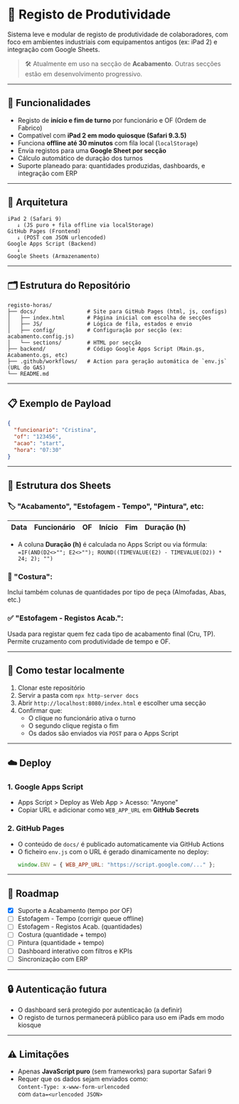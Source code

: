 # 📘 Registo de Produtividade

Sistema leve e modular de registo de produtividade de colaboradores, com foco em ambientes industriais com equipamentos antigos (ex: iPad 2) e integração com Google Sheets.

> 🛠 Atualmente em uso na secção de **Acabamento**. Outras secções estão em desenvolvimento progressivo.

---

## 🚀 Funcionalidades

- Registo de **início e fim de turno** por funcionário e OF (Ordem de Fabrico)
- Compatível com **iPad 2 em modo quiosque (Safari 9.3.5)**
- Funciona **offline até 30 minutos** com fila local (`localStorage`)
- Envia registos para uma **Google Sheet por secção**
- Cálculo automático de duração dos turnos
- Suporte planeado para: quantidades produzidas, dashboards, e integração com ERP

---

## 🧱 Arquitetura

```plaintext
iPad 2 (Safari 9) 
   ↓ (JS puro + fila offline via localStorage)
GitHub Pages (Frontend)
   ↓ (POST com JSON urlencoded)
Google Apps Script (Backend)
   ↓
Google Sheets (Armazenamento)
```

---

## 🗂 Estrutura do Repositório

```plaintext
registo-horas/
├── docs/                # Site para GitHub Pages (html, js, configs)
│   ├── index.html       # Página inicial com escolha de secções
│   ├── JS/              # Lógica de fila, estados e envio
│   ├── config/          # Configuração por secção (ex: acabamento.config.js)
│   └── sections/        # HTML por secção
├── backend/             # Código Google Apps Script (Main.gs, Acabamento.gs, etc)
├── .github/workflows/   # Action para geração automática de `env.js` (URL do GAS)
└── README.md
```

---

## 📋 Exemplo de Payload

```json
{
  "funcionario": "Cristina",
  "of": "123456",
  "acao": "start",
  "hora": "07:30"
}
```

---

## 📄 Estrutura dos Sheets

### 🏷 "Acabamento", "Estofagem - Tempo", "Pintura", etc:

| Data | Funcionário | OF | Início | Fim | Duração (h) |
|------|-------------|----|--------|-----|--------------|

- A coluna **Duração (h)** é calculada no Apps Script ou via fórmula:  
  `=IF(AND(D2<>""; E2<>""); ROUND((TIMEVALUE(E2) - TIMEVALUE(D2)) * 24; 2); "")`

### 🧵 "Costura":

Inclui também colunas de quantidades por tipo de peça (Almofadas, Abas, etc.)

### ✅ "Estofagem - Registos Acab.":

Usada para registar quem fez cada tipo de acabamento final (Cru, TP). Permite cruzamento com produtividade de tempo e OF.

---

## 🧪 Como testar localmente

1. Clonar este repositório  
2. Servir a pasta com `npx http-server docs`  
3. Abrir `http://localhost:8080/index.html` e escolher uma secção  
4. Confirmar que:
   - O clique no funcionário ativa o turno
   - O segundo clique regista o fim
   - Os dados são enviados via `POST` para o Apps Script

---

## ☁️ Deploy

### 1. Google Apps Script

- Apps Script > Deploy as Web App > Acesso: "Anyone"  
- Copiar URL e adicionar como `WEB_APP_URL` em **GitHub Secrets**

### 2. GitHub Pages

- O conteúdo de `docs/` é publicado automaticamente via GitHub Actions  
- O ficheiro `env.js` com o URL é gerado dinamicamente no deploy:
  ```js
  window.ENV = { WEB_APP_URL: "https://script.google.com/..." };
  ```

---

## 🧠 Roadmap

- [x] Suporte a Acabamento (tempo por OF)
- [ ] Estofagem - Tempo (corrigir queue offline)
- [ ] Estofagem - Registos Acab. (quantidades)
- [ ] Costura (quantidade + tempo)
- [ ] Pintura (quantidade + tempo)
- [ ] Dashboard interativo com filtros e KPIs
- [ ] Sincronização com ERP

---

## 🔒 Autenticação futura

- O dashboard será protegido por autenticação (a definir)
- O registo de turnos permanecerá público para uso em iPads em modo kiosque

---

## ⚠️ Limitações

- Apenas **JavaScript puro** (sem frameworks) para suportar Safari 9  
- Requer que os dados sejam enviados como:  
  `Content-Type: x-www-form-urlencoded`  
  com `data=<urlencoded JSON>`